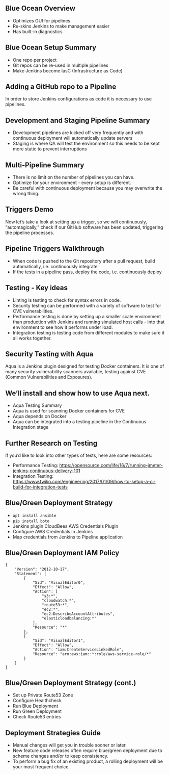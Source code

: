 ## Blue Ocean Overview
  - Optimizes GUI for pipelines
  - Re-skins Jenkins to make management easier
  - Has built-in diagnostics
  
## Blue Ocean Setup Summary
  - One repo per project
  - Git repos can be re-used in multiple pipelines
  - Make Jenkins become IasC (Infrastructure as Code)
  
## Adding a GitHub repo to a Pipeline
In order to store Jenkins configurations as code it is necessary to use pipelines.
## Development and Staging Pipeline Summary
  - Development pipelines are kicked off very frequently and with continuous deployment will automatically update servers
  - Staging is where QA will test the environment so this needs to be kept more static to prevent interruptions
## Multi-Pipeline Summary
  - There is no limit on the number of pipelines you can have.
  - Optimize for your environment - every setup is different.
  - Be careful with continuous deployment because you may overwrite the wrong thing.
## Triggers Demo
Now let’s take a look at setting up a trigger, so we will continuously, “automagically,” check if our GitHub software has been updated, triggering the pipeline processes.   
## Pipeline Triggers Walkthrough
  - When code is pushed to the Git repository after a pull request, build automatically, i.e. continuously integrate
  - If the tests in a pipeline pass, deploy the code, i.e. continuously deploy
## Testing - Key ideas
  - Linting is testing to check for syntax errors in code.
  - Security testing can be performed with a variety of software to test for CVE vulnerabilities.
  - Performance testing is done by setting up a smaller scale environment than production with Jenkins and running simulated host calls   - into that environment to see how it performs under load.
  - Integration testing is testing code from different modules to make sure it all works together.  
## Security Testing with Aqua
Aqua is a Jenkins plugin designed for testing Docker containers. It is one of many security vulnerability scanners available, testing against CVE (Common Vulnerabilities and Exposures).

## We’ll install and show how to use Aqua next.  
  - Aqua Testing Summary
  - Aqua is used for scanning Docker containers for CVE
  - Aqua depends on Docker
  - Aqua can be integrated into a testing pipeline in the Continuous Integration stage  
## Further Research on Testing
If you’d like to look into other types of tests, here are some resources:
- Performance Testing:
https://opensource.com/life/16/7/running-jmeter-jenkins-continuous-delivery-101
- Integration Testing:
https://www.twilio.com/engineering/2017/01/09/how-to-setup-a-ci-build-for-integration-tests

## Blue/Green Deployment Strategy
  - `apt install ansible`
  - `pip install boto`
  - Jenkins plugin CloudBees AWS Credentials Plugin
  - Configure AWS Credentials in Jenkins
  - Map credentials from Jenkins to Pipeline application
 ## Blue/Green Deployment IAM Policy
```
{
    "Version": "2012-10-17",
    "Statement": [
        {
            "Sid": "VisualEditor0",
            "Effect": "Allow",
            "Action": [
                "s3:*",
                "cloudwatch:*",
                "route53:*",
                "ec2:*",
                "ec2:DescribeAccountAttributes",
                "elasticloadbalancing:*"
            ],
            "Resource": "*"
        },
        {
            "Sid": "VisualEditor1",
            "Effect": "Allow",
            "Action": "iam:CreateServiceLinkedRole",
            "Resource": "arn:aws:iam::*:role/aws-service-role/*"
        }
    ]
}
``` 
## Blue/Green Deployment Strategy (cont.)
  - Set up Private Route53 Zone
  - Configure Healthcheck
  - Run Blue Deployment
  - Run Green Deployment
  - Check Route53 entries  
## Deployment Strategies Guide
  - Manual changes will get you in trouble sooner or later.
  - New feature code releases often require blue/green deployment due to scheme changes and/or to keep consistency.
  - To perform a bug fix of an existing product, a rolling deployment will be your most frequent choice.

